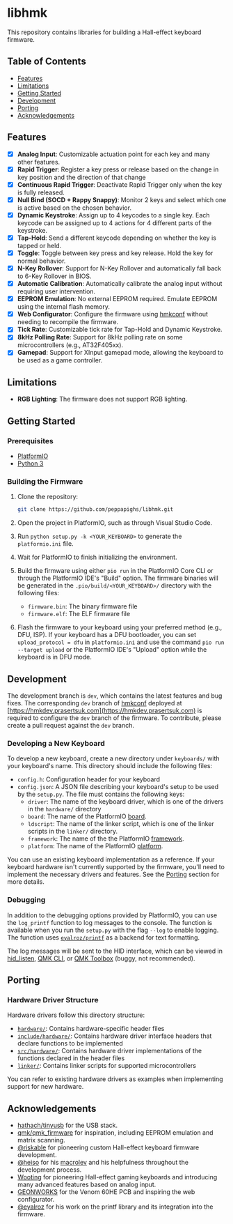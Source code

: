 # libhmk

This repository contains libraries for building a Hall-effect keyboard firmware.

## Table of Contents

- [Features](#features)
- [Limitations](#limitations)
- [Getting Started](#getting-started)
- [Development](#development)
- [Porting](#porting)
- [Acknowledgements](#acknowledgements)

## Features

- [x] **Analog Input**: Customizable actuation point for each key and many other features.
- [x] **Rapid Trigger**: Register a key press or release based on the change in key position and the direction of that change
- [x] **Continuous Rapid Trigger**: Deactivate Rapid Trigger only when the key is fully released.
- [x] **Null Bind (SOCD + Rappy Snappy)**: Monitor 2 keys and select which one is active based on the chosen behavior.
- [x] **Dynamic Keystroke**: Assign up to 4 keycodes to a single key. Each keycode can be assigned up to 4 actions for 4 different parts of the keystroke.
- [x] **Tap-Hold**: Send a different keycode depending on whether the key is tapped or held.
- [x] **Toggle**: Toggle between key press and key release. Hold the key for normal behavior.
- [x] **N-Key Rollover**: Support for N-Key Rollover and automatically fall back to 6-Key Rollover in BIOS.
- [x] **Automatic Calibration**: Automatically calibrate the analog input without requiring user intervention.
- [x] **EEPROM Emulation**: No external EEPROM required. Emulate EEPROM using the internal flash memory.
- [x] **Web Configurator**: Configure the firmware using [hmkconf](https://github.com/peppapighs/hmkconf) without needing to recompile the firmware.
- [x] **Tick Rate**: Customizable tick rate for Tap-Hold and Dynamic Keystroke.
- [x] **8kHz Polling Rate**: Support for 8kHz polling rate on some microcontrollers (e.g., AT32F405xx).
- [x] **Gamepad**: Support for XInput gamepad mode, allowing the keyboard to be used as a game controller.

## Limitations

- **RGB Lighting**: The firmware does not support RGB lighting.

## Getting Started

### Prerequisites

- [PlatformIO](https://platformio.org/)
- [Python 3](https://www.python.org/)

### Building the Firmware

1. Clone the repository:

   ```bash
   git clone https://github.com/peppapighs/libhmk.git
   ```

2. Open the project in PlatformIO, such as through Visual Studio Code.

3. Run `python setup.py -k <YOUR_KEYBOARD>` to generate the `platformio.ini` file.

4. Wait for PlatformIO to finish initializing the environment.

5. Build the firmware using either `pio run` in the PlatformIO Core CLI or through the PlatformIO IDE's "Build" option. The firmware binaries will be generated in the `.pio/build/<YOUR_KEYBOARD>/` directory with the following files:

   - `firmware.bin`: The binary firmware file
   - `firmware.elf`: The ELF firmware file

6. Flash the firmware to your keyboard using your preferred method (e.g., DFU, ISP). If your keyboard has a DFU bootloader, you can set `upload_protocol = dfu` in `platformio.ini` and use the command `pio run --target upload` or the PlatformIO IDE's "Upload" option while the keyboard is in DFU mode.

## Development

The development branch is `dev`, which contains the latest features and bug fixes. The corresponding `dev` branch of [hmkconf](https://github.com/peppapighs/hmkconf/tree/dev) deployed at [https://hmkdev.prasertsuk.com](https://hmkdev.prasertsuk.com) is required to configure the `dev` branch of the firmware. To contribute, please create a pull request against the `dev` branch.

### Developing a New Keyboard

To develop a new keyboard, create a new directory under `keyboards/` with your keyboard's name. This directory should include the following files:

- `config.h`: Configuration header for your keyboard
- `config.json`: A JSON file describing your keyboard's setup to be used by the `setup.py`. The file must contains the following keys:
  - `driver`: The name of the keyboard driver, which is one of the drivers in the `hardware/` directory
  - `board`: The name of the PlatformIO [board](https://docs.platformio.org/en/latest/boards/index.html).
  - `ldscript`: The name of the linker script, which is one of the linker scripts in the `linker/` directory.
  - `framework`: The name of the the PlatformIO [framework](https://docs.platformio.org/en/latest/frameworks/index.html).
  - `platform`: The name of the PlatformIO [platform](https://docs.platformio.org/en/latest/platforms/index.html).

You can use an existing keyboard implementation as a reference. If your keyboard hardware isn't currently supported by the firmware, you'll need to implement the necessary drivers and features. See the [Porting](#porting) section for more details.

### Debugging

In addition to the debugging options provided by PlatformIO, you can use the `log_printf` function to log messages to the console. The function is available when you run the `setup.py` with the flag `--log` to enable logging. The function uses [`eyalroz/printf`](https://github.com/eyalroz/printf) as a backend for text formatting.

The log messages will be sent to the HID interface, which can be viewed in [hid_listen](https://www.pjrc.com/teensy/hid_listen.html), [QMK CLI](https://docs.qmk.fm/cli_commands#qmk-console), or [QMK Toolbox](https://qmk.fm/toolbox) (buggy, not recommended).

## Porting

### Hardware Driver Structure

Hardware drivers follow this directory structure:

- [`hardware/`](hardware/): Contains hardware-specific header files
- [`include/hardware/`](include/hardware/): Contains hardware driver interface headers that declare functions to be implemented
- [`src/hardware/`](src/hardware/): Contains hardware driver implementations of the functions declared in the header files
- [`linker/`](linker/): Contains linker scripts for supported microcontrollers

You can refer to existing hardware drivers as examples when implementing support for new hardware.

## Acknowledgements

- [hathach/tinyusb](https://github.com/hathach/tinyusb) for the USB stack.
- [qmk/qmk_firmware](https://github.com/qmk/qmk_firmware) for inspiration, including EEPROM emulation and matrix scanning.
- [@riskable](https://github.com/riskable) for pioneering custom Hall-effect keyboard firmware development.
- [@heiso](https://github.com/heiso/) for his [macrolev](https://github.com/heiso/macrolev) and his helpfulness throughout the development process.
- [Wooting](https://wooting.io/) for pioneering Hall-effect gaming keyboards and introducing many advanced features based on analog input.
- [GEONWORKS](https://geon.works/) for the Venom 60HE PCB and inspiring the web configurator.
- [@eyalroz](https://github.com/eyalroz) for his work on the printf library and its integration into the firmware.
